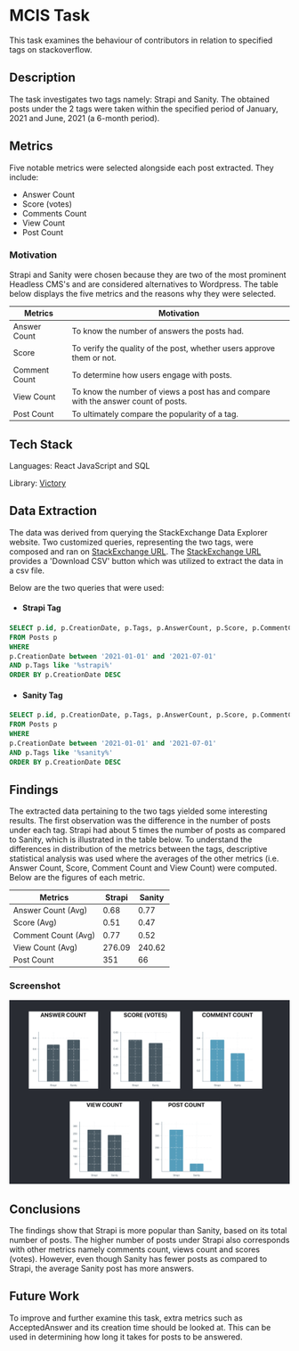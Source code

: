 # MCIS Task

This task examines the behaviour of contributors in relation to specified tags 
on stackoverflow.

## Description
The task investigates two tags namely: Strapi and Sanity. 
The obtained posts under the 2 tags were taken within the specified period 
of January, 2021 and June, 2021 (a 6-month period).

## Metrics
Five notable metrics were selected alongside each post extracted. They include:
+ Answer Count 
+ Score (votes) 
+ Comments Count
+ View Count
+ Post Count


### Motivation 
Strapi and Sanity were chosen because they are two of the most prominent Headless CMS's and 
are considered alternatives to Wordpress.
The table below displays the five metrics and the reasons why they were selected.

| Metrics             | Motivation        |
| ----------------- | ------------------------------------------------------------------ |
| Answer Count | To know the number of answers the posts had. |
| Score|  To verify the quality of the post, whether users approve them or not. |
| Comment Count |  To determine how users engage with posts.|
| View Count |  To know the number of views a post has and compare with the answer count of posts. |
| Post Count |  To ultimately compare the popularity of a tag. |

## Tech Stack 

Languages: React JavaScript and SQL

Library: [Victory](https://formidable.com/open-source/victory/gallery) 




## Data Extraction

The data was derived from querying the StackExchange Data Explorer website. 
Two customized queries, representing the two tags, were composed and ran on [StackExchange URL](https://data.stackexchange.com/stackoverflow/query/new).
The [StackExchange URL](https://data.stackexchange.com/stackoverflow/query/new) provides a 
'Download CSV' button which was utilized to extract the data in a csv file.

Below are the two queries that were used:
+ #### Strapi Tag 
```sql
SELECT p.id, p.CreationDate, p.Tags, p.AnswerCount, p.Score, p.CommentCount, p.ViewCount   
FROM Posts p
WHERE
p.CreationDate between '2021-01-01' and '2021-07-01'
AND p.Tags like '%strapi%' 
ORDER BY p.CreationDate DESC

```

+ #### Sanity Tag
```sql
SELECT p.id, p.CreationDate, p.Tags, p.AnswerCount, p.Score, p.CommentCount, p.ViewCount   
FROM Posts p
WHERE
p.CreationDate between '2021-01-01' and '2021-07-01'
AND p.Tags like '%sanity%' 
ORDER BY p.CreationDate DESC

```

## Findings

The extracted data pertaining to the two tags yielded some interesting results. 
The first observation was the difference in the number of posts under each tag. 
Strapi had about 5 times the number of posts as compared to Sanity, which is illustrated in
the table below.
To understand the differences in distribution of the metrics between the tags, 
descriptive statistical analysis was used where the averages of the other metrics (i.e. 
Answer Count, Score, Comment Count and View
Count) were computed. Below are the figures of each metric.

| Metrics             | Strapi        | Sanity |
| ----------------- | ------------------- |  ------------------- |
| Answer Count (Avg) | 0.68  |  0.77    |
| Score (Avg)         | 0.51  |   0.47  |
| Comment Count (Avg) |  0.77 |   0.52  |
| View Count (Avg)  |  276.09  |  240.62    |
| Post Count        |   351 |    66  |



### Screenshot

![Charts Screenshot](./screenshot.png)




## Conclusions
The findings show that Strapi is more popular than Sanity, based on its total number of 
posts. The higher number of posts under Strapi also corresponds 
with other metrics namely comments count, views count and scores (votes). However, 
even though Sanity has fewer posts as compared to Strapi, the average Sanity 
post has more answers. 


## Future Work

To improve and further examine this task, extra metrics such as AcceptedAnswer 
and its creation time should be looked at. This can be used in determining
how long it takes for posts to be answered.
